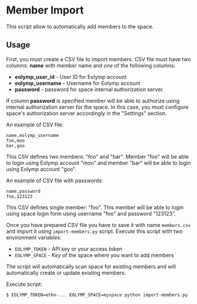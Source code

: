 # Member Import

This script allow to automatically add members to the space.

## Usage

First, you must create a CSV file to import members. CSV file must have two columns: **name** with member name and _one_ of the following columns: 

- **eolymp_user_id** - User ID for Eolymp account
- **eolymp_username** - Username for Eolymp account
- **password** - password for space internal authorization server.  

If column **password** is specified member will be able to authorize using internal authorization server for the space. In this case, you must configure space's authorization server accordingly in the "Settings" section. 

An example of CSV file:

```csv
name,eolymp_username
foo,moo
bar,goo
```

This CSV defines two members: "foo" and "bar". Member "foo" will be able to login using Eolymp account "moo" and member "bar" will be able to login using Eolymp account "goo".

An example of CSV file with passwords:

```csv
name,password
foo,123123
```

This CSV defines single member: "foo". This member will be able to login using space login form using username "foo" and password "123123".

Once you have prepared CSV file you have to save it with name `members.csv` and import it using `import-members.py` script. Execute this script with two environment variables:

- `EOLYMP_TOKEN` - API key or your access token
- `EOLYMP_SPACE` - _Key_ of the space where you want to add members

The script will automatically scan space for existing members and will automatically create or update existing members.

Execute script:

```shell
$ EOLYMP_TOKEN=etkn-... EOLYMP_SPACE=myspace python import-members.py
```
